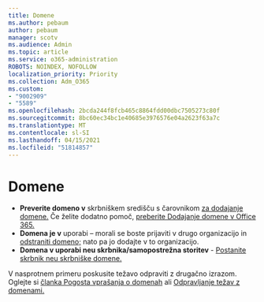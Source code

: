 ```yaml
---
title: Domene
ms.author: pebaum
author: pebaum
manager: scotv
ms.audience: Admin
ms.topic: article
ms.service: o365-administration
ROBOTS: NOINDEX, NOFOLLOW
localization_priority: Priority
ms.collection: Adm_O365
ms.custom:
- "9002909"
- "5589"
ms.openlocfilehash: 2bcda244f8fcb465c8864fdd00dbc7505273c80f
ms.sourcegitcommit: 8bc60ec34bc1e40685e3976576e04a2623f63a7c
ms.translationtype: MT
ms.contentlocale: sl-SI
ms.lasthandoff: 04/15/2021
ms.locfileid: "51814857"
---
```

# <a name="domains"></a>Domene

- **Preverite domeno v** skrbniškem središču s čarovnikom [za dodajanje domene.](https://admin.microsoft.com/Adminportal#/Domains/Wizard) Če želite dodatno pomoč, [preberite Dodajanje domene v Office 365.](https://docs.microsoft.com/microsoft-365/admin/setup/add-domain?view=o365-worldwide)
- **Domena je v** uporabi – morali se boste prijaviti v drugo organizacijo in [odstraniti domeno;](https://docs.microsoft.com/microsoft-365/admin/get-help-with-domains/remove-a-domain?view=o365-worldwide) nato pa jo dodajte v to organizacijo.
- **Domena v uporabi neu skrbnika/samopostrežna storitev**  -  [Postanite skrbnik neu skrbniške domene.](https://docs.microsoft.com/azure/active-directory/users-groups-roles/domains-admin-takeover)

V nasprotnem primeru poskusite težavo odpraviti z drugačno izrazom. Oglejte si [članka Pogosta vprašanja o domenah](https://docs.microsoft.com/microsoft-365/admin/setup/domains-faq?view=o365-worldwide) ali [Odpravljanje težav z domenami.](https://docs.microsoft.com/microsoft-365/admin/get-help-with-domains/find-and-fix-issues?view=o365-worldwide)
